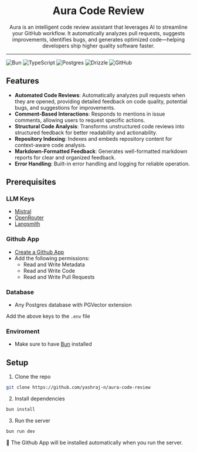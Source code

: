 <div align="center">

# Aura Code Review



<a name="readme-top"></a>

Aura is an intelligent code review assistant that leverages AI to streamline your GitHub workflow. It automatically analyzes pull requests, suggests improvements, identifies bugs, and generates optimized code—helping developers ship higher quality software faster.
</div>

---

![Bun](https://img.shields.io/badge/Bun-000?logo=bun&logoColor=fff)
![TypeScript](https://img.shields.io/badge/TypeScript-3178C6?logo=typescript&logoColor=fff)
![Postgres](https://img.shields.io/badge/Postgres-%23316192.svg?logo=postgresql&logoColor=white)
![Drizzle](https://img.shields.io/badge/Drizzle-C5F74F?logo=drizzle&logoColor=000)
![GitHub](https://img.shields.io/badge/GitHub-%23121011.svg?logo=github&logoColor=white)

## Features

- **Automated Code Reviews**: Automatically analyzes pull requests when they are opened, providing detailed feedback on code quality, potential bugs, and suggestions for improvements.
- **Comment-Based Interactions**: Responds to mentions in issue comments, allowing users to request specific actions.
- **Structural Code Analysis**: Transforms unstructured code reviews into structured feedback for better readability and actionability.
- **Repository Indexing**: Indexes and embeds repository content for context-aware code analysis.
- **Markdown-Formatted Feedback**: Generates well-formatted markdown reports for clear and organized feedback.
- **Error Handling**: Built-in error handling and logging for reliable operation.

## Prerequisites
### LLM Keys
- [Mistral](https://mistral.ai)
- [OpenRouter](https://openrouter.ai)
- [Langsmith](https://smith.langchain.com)

### Github App
- [Create a Github App](https://docs.github.com/en/apps/creating-github-apps/about-creating-github-apps)
- Add the following permissions:
    - Read and Write Metadata
    - Read and Write Code
    - Read and Write Pull Requests

### Database
- Any Postgres database with PGVector extension

Add the above keys to the `.env` file

### Enviroment
- Make sure to have [Bun](https://bun.sh) installed

## Setup

1. Clone the repo
```bash
git clone https://github.com/yashraj-n/aura-code-review
```

2. Install dependencies
```bash
bun install
```

3. Run the server
```bash
bun run dev
```

🚀 The Github App will be installed automatically when you run the server.




